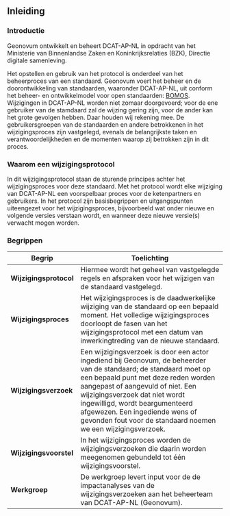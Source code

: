 

## Inleiding

### Introductie

Geonovum ontwikkelt en beheert DCAT-AP-NL in opdracht van het Ministerie van Binnenlandse Zaken en Koninkrijksrelaties (BZK), Directie digitale samenleving. 

Het opstellen en gebruik van het protocol is onderdeel van het beheerproces van een standaard. Geonovum voert het beheer en de doorontwikkeling van standaarden, waaronder DCAT-AP-NL, uit conform het beheer- en ontwikkelmodel voor open standaarden: <a href='https://www.logius.nl/diensten/bomos' target='_blank'>BOMOS</a>.
Wijzigingen in DCAT-AP-NL worden niet zomaar doorgevoerd; voor de ene gebruiker van de stamdaard zal de wijzing gering zijn, voor de ander kan het grote gevolgen hebben. Daar houden wij rekening mee. De gebruikersgroepen van de standaarden en andere betrokkenen in het wijzigingsproces zijn vastgelegd, evenals de belangrijkste taken en verantwoordelijkheden en de momenten waarop zij betrokken zijn in dit proces.

### Waarom een wijzigingsprotocol

In dit wijzigingsprotocol staan de sturende principes achter het wijzigingsproces voor deze standaard. Met het protocol wordt elke wijziging van DCAT-AP-NL een voorspelbaar proces voor de ketenpartners en gebruikers. In het protocol zijn basisbegrippen en uitgangspunten uiteengezet voor het wijzigingsproces, bijvoorbeeld wat onder nieuwe en volgende versies verstaan wordt, en wanneer deze nieuwe versie(s) verwacht mogen worden.

### Begrippen

| Begrip | Toelichting | 
|------------|---------|
| **Wijzigingsprotocol**  | Hiermee wordt het geheel van vastgelegde regels en afspraken voor het wijzigen van de standaard vastgelegd.        |
| **Wijzigingsproces**  |  Het wijzigingsproces is de daadwerkelijke wijziging van de standaard op een bepaald moment. Het volledige wijzigingsproces doorloopt de fasen van het wijzigingsprotocol met een datum van inwerkingtreding van de nieuwe standaard.        |
| **Wijzigingsverzoek**  | Een wijzigingsverzoek is door een actor ingediend bij Geonovum, de beheerder van de standaard; de standaard moet op een bepaald punt met deze reden worden aangepast of aangevuld of niet. Een wijzigingsverzoek dat niet wordt ingewilligd, wordt beargumenteerd afgewezen. Een ingediende wens of gevonden fout voor de standaard noemen we een wijzigingsverzoek.|
| **Wijzigingsvoorstel** | In het wijzigingsproces worden de wijzigingsverzoeken die daarin worden meegenomen gebundeld tot één wijzigingsvoorstel.        |
|**Werkgroep** |	De werkgroep levert input voor de de impactanalyses van de wijzigingsverzoeken aan het beheerteam van DCAT-AP-NL (Geonovum).